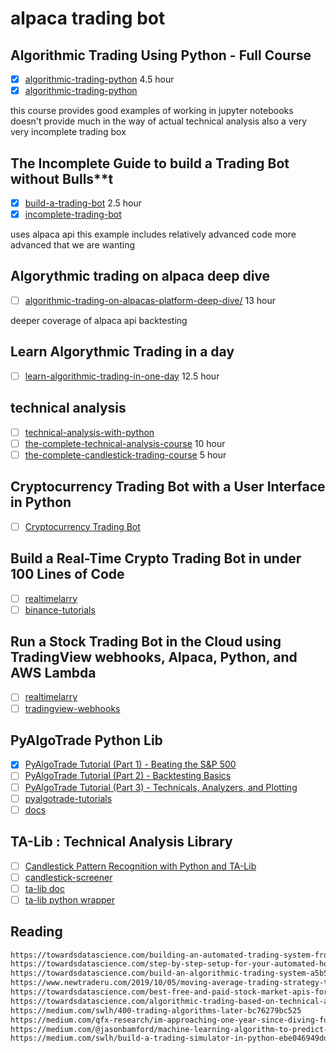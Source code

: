 # alpaca trading bot

## Algorithmic Trading Using Python - Full Course
- [x] [algorithmic-trading-python](https://www.youtube.com/watch?v=xfzGZB4HhEE) 4.5 hour
- [x] [algorithmic-trading-python](https://github.com/nickmccullum/algorithmic-trading-python)

this course provides good examples of working in jupyter notebooks
doesn't provide much in the way of actual technical analysis 
also a very very incomplete trading box

## The Incomplete Guide to build a Trading Bot without Bulls**t
- [x] [build-a-trading-bot](https://www.udemy.com/course/build-a-trading-bot) 2.5 hour
- [x] [incomplete-trading-bot](https://github.com/theincompleteguide/incomplete-trading-bot.git)

uses alpaca api
this example includes relatively advanced code
more advanced that we are wanting

## Algorythmic trading on alpaca deep dive
- [ ] [algorithmic-trading-on-alpacas-platform-deep-dive/](https://www.udemy.com/course/algorithmic-trading-on-alpacas-platform-deep-dive) 13 hour

deeper coverage of alpaca api
backtesting

## Learn Algorythmic Trading in a day
- [ ] [learn-algorithmic-trading-in-one-day](https://www.udemy.com/course/learn-algorithmic-trading-in-one-day) 12.5 hour

## technical analysis
- [ ] [technical-analysis-with-python](https://www.udemy.com/course/technical-analysis-with-python-for-algorithmic-trading)
- [ ] [the-complete-technical-analysis-course](https://www.udemy.com/course/the-complete-technical-analysis-course/) 10 hour
- [ ] [the-complete-candlestick-trading-course](https://www.udemy.com/course/the-complete-candlestick-trading-course/) 5 hour

## Cryptocurrency Trading Bot with a User Interface in Python
- [ ] [Cryptocurrency Trading Bot](https://www.udemy.com/course/cryptocurrency-trading-bot-with-user-interface-in-python/)

## Build a Real-Time Crypto Trading Bot in under 100 Lines of Code
- [ ] [realtimelarry](https://www.youtube.com/watch?v=GdlFhF6gjKo)
- [ ] [binance-tutorials](https://github.com/hackingthemarkets/binance-tutorials)

## Run a Stock Trading Bot in the Cloud using TradingView webhooks, Alpaca, Python, and AWS Lambda
- [ ] [realtimelarry](https://www.youtube.com/watch?v=TKAo_Z-hzQs&t=123s)
- [ ] [tradingview-webhooks](https://github.com/hackingthemarkets/tradingview-webhooks)

## PyAlgoTrade Python Lib

- [x] [PyAlgoTrade Tutorial (Part 1) - Beating the S&P 500](https://www.youtube.com/watch?v=JcHOOEhaDtU)
- [ ] [PyAlgoTrade Tutorial (Part 2) - Backtesting Basics](https://www.youtube.com/watch?v=cdeftn1AZO8)
- [ ] [PyAlgoTrade Tutorial (Part 3) - Technicals, Analyzers, and Plotting](https://www.youtube.com/watch?v=L5PRtZQNhSE)
- [ ] [pyalgotrade-tutorials](https://github.com/hackingthemarkets/pyalgotrade-tutorials)
- [ ] [docs](http://gbeced.github.io/pyalgotrade/docs/v0.20/html/)

## TA-Lib : Technical Analysis Library

- [ ] [Candlestick Pattern Recognition with Python and TA-Lib](https://www.youtube.com/watch?v=QGkf2-caXmc)
- [ ] [candlestick-screener](https://github.com/hackingthemarkets/candlestick-screener)
- [ ] [ta-lib doc](http://mrjbq7.github.io/ta-lib/doc_index.html)
- [ ] [ta-lib python wrapper](https://github.com/mrjbq7/ta-lib)

## Reading

```txt
https://towardsdatascience.com/building-an-automated-trading-system-from-the-comfort-of-your-own-home-c9a2fb7405a3
https://towardsdatascience.com/step-by-step-setup-for-your-automated-home-trading-system-f205f646fd8f
https://towardsdatascience.com/build-an-algorithmic-trading-system-a5b54de5379
https://www.newtraderu.com/2019/10/05/moving-average-trading-strategy-that-crushes-buy-and-hold/
https://towardsdatascience.com/best-free-and-paid-stock-market-apis-for-2020-11adb98e7023
https://towardsdatascience.com/algorithmic-trading-based-on-technical-analysis-in-python-80d445dc6943
https://medium.com/swlh/400-trading-algorithms-later-bc76279bc525
https://medium.com/qfx-research/im-approaching-one-year-since-diving-full-time-into-quant-trading-a1bea7bb6d05
https://medium.com/@jasonbamford/machine-learning-algorithm-to-predict-stock-direction-d54b7666cc7c
https://medium.com/swlh/build-a-trading-simulator-in-python-ebe046949dd9
```
